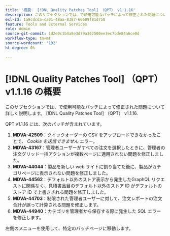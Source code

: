 ```yaml
---
title: '概要： [!DNL Quality Patches Tool] （QPT） v1.1.16'
description: このサブセクションでは、で使用可能なパッチによって修正された問題について詳しく説明します。 [!DNL Quality Patches Tool] （QPT） v1.1.16.
exl-id: 1a9cdcda-ca01-48aa-8387-60609f81d758
feature: Tools and External Services
role: Admin
source-git-commit: 1d2e0c1b4a8e3d79a362500ee3ec7bde84a6ce0d
workflow-type: tm+mt
source-wordcount: '192'
ht-degree: 0%

---
```


# [!DNL Quality Patches Tool] （QPT） v1.1.16 の概要

このサブセクションでは、で使用可能なパッチによって修正された問題について詳しく説明します。 [!DNL Quality Patches Tool] （QPT） v1.1.16.

QPT v1.1.16 には、次のパッチが含まれています。

1. **MDVA-42509**：クイックオーダーの CSV をアップロードできなかったことで、 *Cookie を送信できません* エラー。
1. **MDVA-43167**：管理者ユーザーがすべての注文を選択したときに、管理者の注文グリッド一括アクションが複数ページに適用されない問題を修正しました。
1. **MDVA-44044**：製品を新しい web サイトに割り当てた後に、製品がカテゴリページに表示されない問題を修正しました。
1. **MDVA-44562**：デフォルト以外のストア表示から発生したGraphQL リクエストに関係なく、見積書品目のデフォルト以外のストア ID がデフォルトのストア ID で上書きされる問題を修正しました。
1. **MDVA-44703**：制限された管理者ユーザーに対して、注文レポートの注文合計が誤って計算される問題を修正します。
1. **MDVA-44940**：カテゴリを管理者から保存する際に発生した SQL エラーを修正します。

左側のメニューを使用して、特定のパッチページに移動します。
